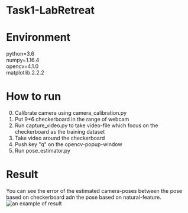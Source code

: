 # Task1-LabRetreat

# Environment 
python=3.6  
numpy=1.16.4  
opencv=4.1.0  
matplotlib.2.2.2  

# How to run
0. Calibrate camera using camera_calibration.py
1. Put 9*6 checkerboard in the range of webcam
2. Run capture_video.py to take video-file which focus on the checkerboard as the training dataset
3. Take video around the checkerboard
4. Push key "q" on the opencv-popup-window
5. Run pose_estimator.py

# Result
You can see the error of the estimated camera-poses between the pose based on checkerboard adn the pose based on natural-feature.
![an example of result](https://github.com/wattai/Task1-LabRetreat/blob/master/task1/result.PNG "result")
